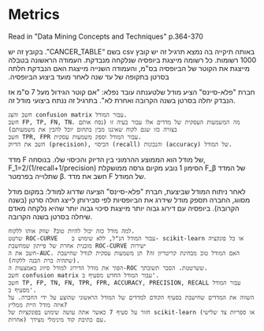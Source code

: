 # Metrics 

Read in "Data Mining Concepts and Techniques" p.364-370

&#x202b;
באותה תיקייה בה נמצא תרגיל זה יש קובץ csv בשם “CANCER_TABLE”. בקובץ זה יש 1000 רשומות. כל רשומה מייצגת ביופסיה שנלקחה מנבדקת. העמודה הראשונה בטבלה מייצגת את הקוטר של הביופסיה בס"מ, והעמודה השנייה מייצגת האם הנבדקת חלתה בסרטן בתקופה של עד שנה לאחר מועד ביצוע הביופסיה.

חברת "פלא-סיינס" הציע מודל שלטענתה עובד נפלא: "אם קוטר הגידול מעל 7 ס"מ אז הנבדק יחלה בסרטן בשנה הקרובה ואחרת לא".
בתרגיל זה ננתח ביצועי מודל זה.

	חשב והצג confusion matrix עבור המודל.
	חשב FP, TP, FN, TN. מה המשמעות העסקית של מדדים אלו עבור בעיה זו (נסח אותם בצורה כזו שגם לקוח שאיננו מבין בתחום יוכל להבין את משמעותם)
	חשב TPR, FPR עבור המודל וספק משמעות עסקית.
	חשב את הדיוק (precision), הכיסוי (recall) והנכונות (accuracy) של המודל. 
מדד F של מודל הוא הממוצע ההרמוני בין הדיוק והכיסוי שלו. בנוסחה,
F_1=2/(1/recall+1/precision)
הסימון 1 נובע מקיום גרסה ממושקלת F_β של המדד שתלוייה בפרמטר β.
	חשב את מדד F של המודל.

לאחר ניתוח המודל שביצעת, חברת "פלא-סיינס" הציעה שדרוג למודל: במקום מודל מסווג, החברה תספק מודל שידרג את הביופסיות לפי סבירותן לייצג חולה סרטן (בשנה הקרובה). ביופסיה עם דירוג גבוה יותר מייצגת סיכוי גבוה יותר שהיא נלקחה מאדם שיחלה בסרטן בשנה הקרובה.

	למה מודל כזה יכול להיות טוב? שווק אותו ללקוח.
	שרטט ROC-CURVE	  עבור המודל הנ"ל, ללא שימוש ב- scikit-learn או כל פונקציה מובנית אחרת של פייתון שמחשבת ROC-CURVE ישירות
	חשב את ה-AUC. האם המודל טוב מבחינת קריטריון זה? תן משמעות עסקית לגודל שחישבת (שתהיה ברת הבנה ללקוח).
	הפוך את מודל הדירוג למודל סיווג באמצעות ה-ROC ששרטטת. הסבר תשובתך.
	חשב confusion matrix עבור המודל החדש מסעיף ב'.
	חשב TP, FP, TN, FN, TPR, FPR, ACCURACY, PRECISION, RECALL עבור המודל מסעיף ב'.
	השווה את המדדים שחישבת בסעיף הקודם למדדים של המודל הראשוני שהוצע על ידי החברה. על איזה מודל היית ממליץ?
	חזור על סעיף 7 כאשר אתה עושה שימוש בפונקציות של scikit-learn (או ספריות צד שלישי אחרות) עם כתיבת קוד מינימלי מצידך.

